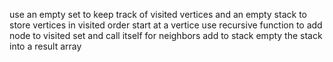 use an empty set to keep track of visited vertices and an empty stack to store vertices in visited order
start at a vertice
use recursive function to add node to visited set and call itself for neighbors
add to stack
empty the stack into a result array